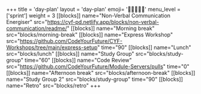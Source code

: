 +++
title = 'day-plan'
layout = 'day-plan'
emoji= '🧑🏽‍🤝‍🧑🏽'
menu_level = ['sprint']
weight = 3
[[blocks]]
name="Non-Verbal Communication Energiser"
src="https://cyf-pd.netlify.app/blocks/non-verbal-communication/readme/"
[[blocks]]
name="Morning break"
src="blocks/morning-break"
[[blocks]]
name="Express Workshop"
src="https://github.com/CodeYourFuture/CYF-Workshops/tree/main/express-setup"
time="90"
[[blocks]]
name="Lunch"
src="blocks/lunch"
[[blocks]]
name="Study Group"
src="blocks/study-group"
time="60"
[[blocks]]
name="Code Review"
src="https://github.com/CodeYourFuture/Module-Servers/pulls"
time="0"
[[blocks]]
name="Afternoon break"
src="blocks/afternoon-break"
[[blocks]]
name="Study Group 2"
src="blocks/study-group"
time="90"
[[blocks]]
name="Retro"
src="blocks/retro"
+++
